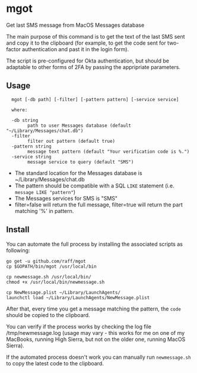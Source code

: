 # mgot
Get last SMS message from MacOS Messages database

The main purpose of this command is to get the text of the last SMS sent and copy it to the clipboard 
(for example, to get the code sent for two-factor authentication and past it in the login form).

The script is pre-configured for Okta authentication, but should be adaptable to other forms of 2FA by passing 
the appripriate parameters.

## Usage

      mgot [-db path] [-filter] [-pattern pattern] [-service service]

      where:

      -db string
            path to user Messages database (default "~/Library/Messages/chat.db")
      -filter
            filter out pattern (default true)
      -pattern string
            message text pattern (default "Your verification code is %.")
      -service string
            message service to query (default "SMS")

- The standard location for the Messages database is ~/Library/Messages/chat.db
- The pattern should be compatible with a SQL `LIKE` statement (i.e. `message LIKE "pattern"`)
- The Messages services for SMS is "SMS"
- filter=false will return the full message, filter=true will return the part matching '%' in pattern.

## Install

You can automate the full process by installing the associated scripts as following:

    go get -u github.com/raff/mgot
    cp $GOPATH/bin/mgot /usr/local/bin
    
    cp newmessage.sh /usr/local/bin/
    chmod +x /usr/local/bin/newmessage.sh

    cp NewMessage.plist ~/Library/LaunchAgents/
    launchctl load ~/Library/LaunchAgents/NewMessage.plist

After that, every time you get a message matching the pattern, the `code` should be copied to the clipboard.

You can verify if the process works by checking the log file /tmp/newmessage.log (usage may vary - this works for me
on one of my MacBooks, running High Sierra, but not on the older one, running MacOS Sierra).

If the automated process doesn't work you can manually run `newmessage.sh` to copy the latest code to the clipboard.
